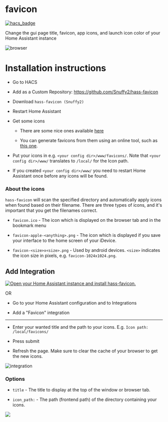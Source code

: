 favicon
=======
[![hacs_badge](https://img.shields.io/badge/HACS-Custom-orange.svg?style=for-the-badge)](https://github.com/hacs/integration)

Change the gui page title, favicon, app icons, and launch icon color of your Home Assistant instance

![browser](https://user-images.githubusercontent.com/1299821/62975860-ad283a80-be1b-11e9-836a-d58a1732fb21.png)

# Installation instructions

*  Go to HACS

*  Add as a Custom Repository: https://github.com/Snuffy2/hass-favicon

*  Download `hass-favicon (Snuffy2)`

*  Restart Home Assistant

*  Get some icons

    *  There are some nice ones available [here](https://github.com/home-assistant/iOS/tree/master/icons/Alternates)
  
    *  You can generate favicons from them using an online tool, such as [this one](https://realfavicongenerator.net/).

*  Put your icons in e.g. `<your config dir>/www/favicons/`. Note that `<your config dir>/www/` translates to `/local/` for the Icon path.

*  If you created `<your config dir>/www/` you need to restart Home Assistant once before any icons will be found.

### About the icons

`hass-favicon` will scan the specified directory and automatically apply icons when found based on their filename. There are three types of icons, and it's important that you get the filenames correct.

*  `favicon.ico` - The icon which is displayed on the browser tab and in the bookmark menu

*  `favicon-apple-<anything>.png` - The icon which is displayed if you save your interface to the home screen of your iDevice.

*  `favicon-<size>x<size>.png` - Used by android devices. `<size>` indicates the icon size in pixels, e.g. `favicon-1024x1024.png`.

## Add Integration

[![Open your Home Assistant instance and install hass-favicon.](https://my.home-assistant.io/badges/brand.svg)](https://my.home-assistant.io/redirect/config_flow_start/?domain=hass-favicon)

OR 

*  Go to your Home Assistant configuration and to Integrations

*  Add a "Favicon" integration

-----

*  Enter your wanted title and the path to your icons. E.g. `Icon path: /local/favicons/`

*  Press submit

*  Refresh the page. Make sure to clear the cache of your browser to get the new icons.

![integration](https://user-images.githubusercontent.com/1299821/65991117-1d068900-e48d-11e9-9002-f2253fafa190.gif)

### Options

*  `title` - The title to display at the top of the window or browser tab.

*  `icon_path:` - The path (frontend path) of the directory containing your icons.

![](https://user-images.githubusercontent.com/1299821/62975899-c29d6480-be1b-11e9-9b6b-9d160ef8b439.jpg)
